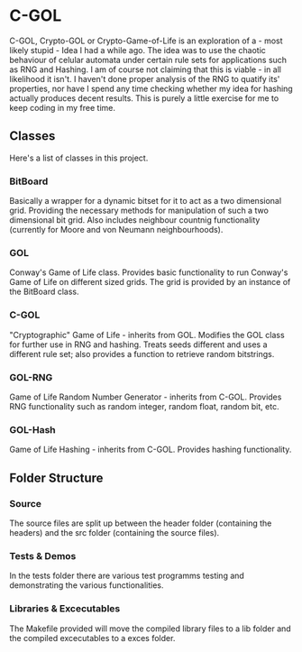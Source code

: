 # C-GOL
C-GOL, Crypto-GOL or Crypto-Game-of-Life is an exploration of a - most likely stupid - Idea I had a while ago.
The idea was to use the chaotic behaviour of celular automata under certain rule sets for applications such as RNG and Hashing. 
I am of course not claiming that this is viable - in all likelihood it isn't.
I haven't done proper analysis of the RNG to quatify its' properties, nor have I spend any time checking whether my idea for hashing actually produces decent results.
This is purely a little exercise for me to keep coding in my free time.

## Classes
Here's a list of classes in this project.
### BitBoard
Basically a wrapper for a dynamic bitset for it to act as a two dimensional grid. 
Providing the necessary methods for manipulation of such a two dimensional bit grid.
Also includes neighbour countnig functionality (currently for Moore and von Neumann neighbourhoods).
### GOL
Conway's Game of Life class. 
Provides basic functionality to run Conway's Game of Life on different sized grids. 
The grid is provided by an instance of the BitBoard class.
### C-GOL
"Cryptographic" Game of Life - inherits from GOL.
Modifies the GOL class for further use in RNG and hashing.
Treats seeds different and uses a different rule set; also provides a function to retrieve random bitstrings.
### GOL-RNG
Game of Life Random Number Generator - inherits from C-GOL. 
Provides RNG functionality such as random integer, random float, random bit, etc.
### GOL-Hash
Game of Life Hashing - inherits from C-GOL. 
Provides hashing functionality.

## Folder Structure
### Source
The source files are split up between the header folder (containing the headers) and the src folder (containing the source files).
### Tests & Demos
In the tests folder there are various test programms testing and demonstrating the various functionalities.
### Libraries & Excecutables
The Makefile provided will move the compiled library files to a lib folder and the compiled excecutables to a exces folder.
